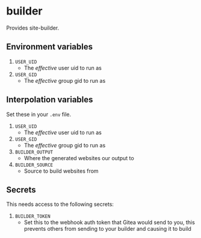 builder
=======

Provides site-builder.

## Environment variables

1. `USER_UID`
	* The _effective_ user uid to run as
2. `USER_GID`
	* The _effective_ group gid to run as

## Interpolation variables

Set these in your `.env` file.

1. `USER_UID`
	* The _effective_ user uid to run as
2. `USER_GID`
	* The _effective_ group gid to run as
2. `BUILDER_OUTPUT`
	* Where the generated websites our output to
3. `BUILDER_SOURCE`
	* Source to build websites from

## Secrets

This needs access to the following secrets:

1. `BUILDER_TOKEN`
	* Set this to the webhook auth token that Gitea
	  would send to you, this prevents others from
	  sending to your builder and causing it to build
